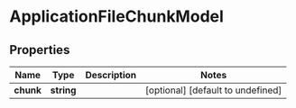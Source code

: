 # ApplicationFileChunkModel

## Properties

Name | Type | Description | Notes
------------ | ------------- | ------------- | -------------
**chunk** | **string** |  | [optional] [default to undefined]


